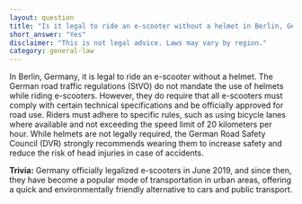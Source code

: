 ```yaml
---
layout: question
title: "Is it legal to ride an e-scooter without a helmet in Berlin, Germany?"
short_answer: "Yes"
disclaimer: "This is not legal advice. Laws may vary by region."
category: general-law
---
```

In Berlin, Germany, it is legal to ride an e-scooter without a helmet. The German road traffic regulations (StVO) do not mandate the use of helmets while riding e-scooters. However, they do require that all e-scooters must comply with certain technical specifications and be officially approved for road use. Riders must adhere to specific rules, such as using bicycle lanes where available and not exceeding the speed limit of 20 kilometers per hour. While helmets are not legally required, the German Road Safety Council (DVR) strongly recommends wearing them to increase safety and reduce the risk of head injuries in case of accidents.

**Trivia:** Germany officially legalized e-scooters in June 2019, and since then, they have become a popular mode of transportation in urban areas, offering a quick and environmentally friendly alternative to cars and public transport.
